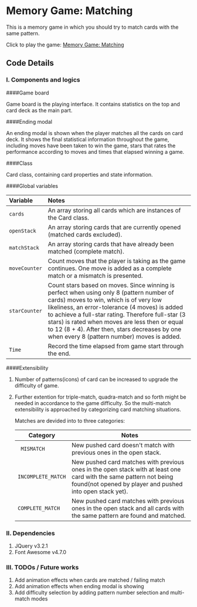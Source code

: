 # Memory Game: Matching

This is a memory game in which you should try to match cards with the same pattern.  

Click to play the game: [Memory Game: Matching](https://zhichl.github.io/memory-game/)

## Code Details

### I. Components and logics

####Game board

Game board is the playing interface. It contains statistics on the top and card deck as the main part. 

####Ending modal

An ending modal is shown when the player matches all the cards on card deck. It shows the final statistical information throughout the game, including moves have been taken to win the game, stars that rates the performance according to moves and times that elapsed  winning a game.

####Class

Card class, containing card properties and state information.

####Global variables 

| Variable          | Notes                                    |
| :---------------- | :--------------------------------------- |
| ```cards```       | An array storing all cards which are instances of the Card class. |
| ```openStack```   | An array storing cards that are currently opened (matched cards excluded). |
| ```matchStack```  | An array storing cards that have already been matched (complete match). |
| ```moveCounter``` | Count moves that the player is taking as the game continues. One move is added as a complete match or a mismatch is presented. |
| ```starCounter``` | Count stars based on moves. Since winning is perfect when using only 8 (pattern number of cards) moves to win, which is of very low likeliness, an error-tolerance (4 moves) is added to achieve a full-star rating. Therefore full-star (3 stars) is rated when moves are less then or equal to 12 (8 + 4). After then, stars decreases by one when every 8 (pattern number) moves is added. |
| ```Time```        | Record the time elapsed from game start through the end. |

####Extensibility  

1. Number of patterns(icons) of card can be increased to upgrade the difficulty of game.

2. Further extention for triple-match, quadra-match and so forth might be needed in accordance to the game difficulty. So the multi-match extensibility is approached by categorizing card matching situations.

   Matches are devided into to three categories:

   | Category               | Notes                                    |
   | ---------------------- | ---------------------------------------- |
   | ``` MISMATCH```        | New pushed card doesn't match with previous ones in the open stack. |
   | ```INCOMPLETE_MATCH``` | New pushed card matches with previous ones in the open stack with at least one card with the same pattern not being found(not opened by player and pushed into open stack yet). |
   | ```COMPLETE_MATCH```   | New pushed card matches with previous ones in the open stack and all cards with the same pattern are found and matched. |

### II. Dependencies

1. JQuery v3.2.1
2. Font Awesome v4.7.0

### III. TODOs / Future works

1. Add animation effects when cards are matched / failing match
2. Add animation effects when ending modal is showing
3. Add difficulty selection by adding pattern number selection and multi-match modes